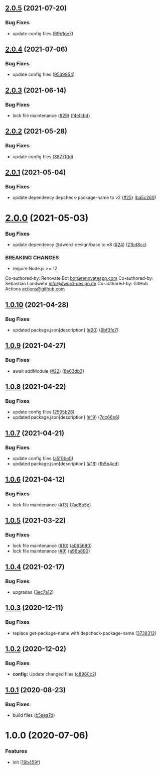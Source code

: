 ## [2.0.5](https://github.com/dword-design/nuxt-auth/compare/v2.0.4...v2.0.5) (2021-07-20)


### Bug Fixes

* update config files ([69b1de7](https://github.com/dword-design/nuxt-auth/commit/69b1de7c58a55d7db91932c339a3697dd19272e1))

## [2.0.4](https://github.com/dword-design/nuxt-auth/compare/v2.0.3...v2.0.4) (2021-07-06)


### Bug Fixes

* update config files ([9539954](https://github.com/dword-design/nuxt-auth/commit/9539954600d5753b9433053d9a1a7b7fb87e11c9))

## [2.0.3](https://github.com/dword-design/nuxt-auth/compare/v2.0.2...v2.0.3) (2021-06-14)


### Bug Fixes

* lock file maintenance ([#29](https://github.com/dword-design/nuxt-auth/issues/29)) ([f4efcbd](https://github.com/dword-design/nuxt-auth/commit/f4efcbdbba279d5a70b30c1db56fd1e76ece15a7))

## [2.0.2](https://github.com/dword-design/nuxt-auth/compare/v2.0.1...v2.0.2) (2021-05-28)


### Bug Fixes

* update config files ([8877f0d](https://github.com/dword-design/nuxt-auth/commit/8877f0da7e9dcfdcbf2908a31715f920d0f2f4e3))

## [2.0.1](https://github.com/dword-design/nuxt-auth/compare/v2.0.0...v2.0.1) (2021-05-04)


### Bug Fixes

* update dependency depcheck-package-name to v2 ([#25](https://github.com/dword-design/nuxt-auth/issues/25)) ([ba5c260](https://github.com/dword-design/nuxt-auth/commit/ba5c260d44af3c10c6b259308e5a5c88bde42748))

# [2.0.0](https://github.com/dword-design/nuxt-auth/compare/v1.0.10...v2.0.0) (2021-05-03)


### Bug Fixes

* update dependency @dword-design/base to v8 ([#24](https://github.com/dword-design/nuxt-auth/issues/24)) ([21bd8cc](https://github.com/dword-design/nuxt-auth/commit/21bd8cccd0e3984513f5b02ae6c08a3a7010b080))


### BREAKING CHANGES

* require Node.js >= 12

Co-authored-by: Renovate Bot <bot@renovateapp.com>
Co-authored-by: Sebastian Landwehr <info@dword-design.de>
Co-authored-by: GitHub Actions <actions@github.com>

## [1.0.10](https://github.com/dword-design/nuxt-auth/compare/v1.0.9...v1.0.10) (2021-04-28)


### Bug Fixes

* updated package.json[description] ([#20](https://github.com/dword-design/nuxt-auth/issues/20)) ([9bf3fe7](https://github.com/dword-design/nuxt-auth/commit/9bf3fe74bea4f09a73962f1b691d90b3259d1cb0))

## [1.0.9](https://github.com/dword-design/nuxt-auth/compare/v1.0.8...v1.0.9) (2021-04-27)


### Bug Fixes

* await addModule ([#22](https://github.com/dword-design/nuxt-auth/issues/22)) ([8e63db3](https://github.com/dword-design/nuxt-auth/commit/8e63db3472ef5c866edbe27a4679131fd74425f3))

## [1.0.8](https://github.com/dword-design/nuxt-auth/compare/v1.0.7...v1.0.8) (2021-04-22)


### Bug Fixes

* update config files ([2595b28](https://github.com/dword-design/nuxt-auth/commit/2595b28fc35578435b6f090d9952d80c6d6f29c7))
* updated package.json[description] ([#19](https://github.com/dword-design/nuxt-auth/issues/19)) ([7dc66b6](https://github.com/dword-design/nuxt-auth/commit/7dc66b6d4f4ff79d6a489717b049861e0a2f1c8b))

## [1.0.7](https://github.com/dword-design/nuxt-auth/compare/v1.0.6...v1.0.7) (2021-04-21)


### Bug Fixes

* update config files ([a5f0be0](https://github.com/dword-design/nuxt-auth/commit/a5f0be0d01301a3ce461532b30a1f16ab407a274))
* updated package.json[description] ([#18](https://github.com/dword-design/nuxt-auth/issues/18)) ([fb5b4cd](https://github.com/dword-design/nuxt-auth/commit/fb5b4cd661288c99c64094357e8772b7d86da11b))

## [1.0.6](https://github.com/dword-design/nuxt-auth/compare/v1.0.5...v1.0.6) (2021-04-12)


### Bug Fixes

* lock file maintenance ([#13](https://github.com/dword-design/nuxt-auth/issues/13)) ([7ad8b5e](https://github.com/dword-design/nuxt-auth/commit/7ad8b5e2073a3dc01840a5e20db087753936ea72))

## [1.0.5](https://github.com/dword-design/nuxt-auth/compare/v1.0.4...v1.0.5) (2021-03-22)


### Bug Fixes

* lock file maintenance ([#10](https://github.com/dword-design/nuxt-auth/issues/10)) ([a065680](https://github.com/dword-design/nuxt-auth/commit/a06568027d88308d4157110acf1bb81bdb52586f))
* lock file maintenance ([#9](https://github.com/dword-design/nuxt-auth/issues/9)) ([a96b890](https://github.com/dword-design/nuxt-auth/commit/a96b8901727e9696b88bb2e8a7557a3d28bc0342))

## [1.0.4](https://github.com/dword-design/nuxt-auth/compare/v1.0.3...v1.0.4) (2021-02-17)


### Bug Fixes

* upgrades ([3ec7a12](https://github.com/dword-design/nuxt-auth/commit/3ec7a12ad7ef1ef92fae83129af09a12152a9294))

## [1.0.3](https://github.com/dword-design/nuxt-auth/compare/v1.0.2...v1.0.3) (2020-12-11)


### Bug Fixes

* replace get-package-name with depcheck-package-name ([3738312](https://github.com/dword-design/nuxt-auth/commit/3738312b6c3ee47c7e7ce5d13f369170672ead9d))

## [1.0.2](https://github.com/dword-design/nuxt-auth/compare/v1.0.1...v1.0.2) (2020-12-02)


### Bug Fixes

* **config:** Update changed files ([c8960c2](https://github.com/dword-design/nuxt-auth/commit/c8960c28467ad8515385c90cf3a17d4f6e231804))

## [1.0.1](https://github.com/dword-design/nuxt-auth/compare/v1.0.0...v1.0.1) (2020-08-23)


### Bug Fixes

* build files ([b5aea7d](https://github.com/dword-design/nuxt-auth/commit/b5aea7d61990c7d276032ed8d6b9aa59e22bf1c5))

# 1.0.0 (2020-07-06)


### Features

* init ([19b459f](https://github.com/dword-design/nuxt-auth/commit/19b459fcdce524d92ff74e32a26fac4c751e3ad5))
